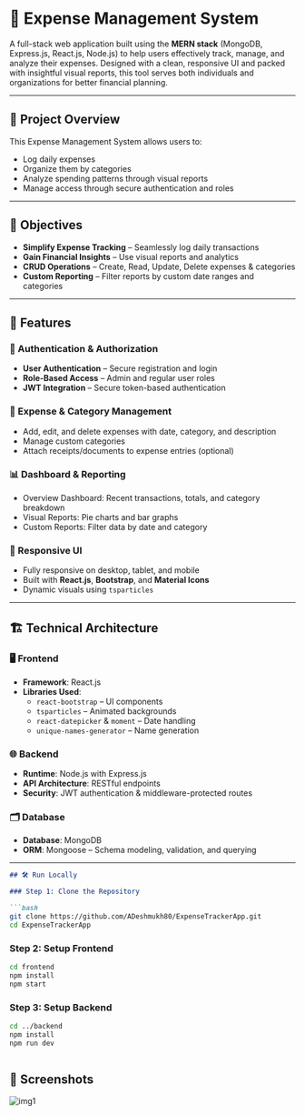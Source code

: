 # 💸 Expense Management System

A full-stack web application built using the **MERN stack** (MongoDB, Express.js, React.js, Node.js) to help users effectively track, manage, and analyze their expenses. Designed with a clean, responsive UI and packed with insightful visual reports, this tool serves both individuals and organizations for better financial planning.

---

## 📌 Project Overview

This Expense Management System allows users to:

- Log daily expenses
- Organize them by categories
- Analyze spending patterns through visual reports
- Manage access through secure authentication and roles

---

## 🎯 Objectives

- **Simplify Expense Tracking** – Seamlessly log daily transactions
- **Gain Financial Insights** – Use visual reports and analytics
- **CRUD Operations** – Create, Read, Update, Delete expenses & categories
- **Custom Reporting** – Filter reports by custom date ranges and categories

---

## 🚀 Features

### 🔐 Authentication & Authorization

- **User Authentication** – Secure registration and login
- **Role-Based Access** – Admin and regular user roles
- **JWT Integration** – Secure token-based authentication

### 🧾 Expense & Category Management

- Add, edit, and delete expenses with date, category, and description
- Manage custom categories
- Attach receipts/documents to expense entries (optional)

### 📊 Dashboard & Reporting

- Overview Dashboard: Recent transactions, totals, and category breakdown
- Visual Reports: Pie charts and bar graphs
- Custom Reports: Filter data by date and category

### 📱 Responsive UI

- Fully responsive on desktop, tablet, and mobile
- Built with **React.js**, **Bootstrap**, and **Material Icons**
- Dynamic visuals using `tsparticles`

---

## 🏗 Technical Architecture

### 🖥 Frontend

- **Framework**: React.js
- **Libraries Used**:
  - `react-bootstrap` – UI components
  - `tsparticles` – Animated backgrounds
  - `react-datepicker` & `moment` – Date handling
  - `unique-names-generator` – Name generation


### 🌐 Backend

- **Runtime**: Node.js with Express.js
- **API Architecture**: RESTful endpoints
- **Security**: JWT authentication & middleware-protected routes

### 🗂 Database

- **Database**: MongoDB
- **ORM**: Mongoose – Schema modeling, validation, and querying

---


```markdown
## 🛠 Run Locally

### Step 1: Clone the Repository

```bash
git clone https://github.com/ADeshmukh80/ExpenseTrackerApp.git
cd ExpenseTrackerApp
```

### Step 2: Setup Frontend

```bash
cd frontend
npm install
npm start
```

### Step 3: Setup Backend

```bash
cd ../backend
npm install
npm run dev
```
```
```
## 📸 Screenshots

![img1](https://github.com/user-attachments/assets/3d7eaf41-66c1-46ef-9b99-d3dd619297b3) <!-- Update the path as per your repo structure -->






